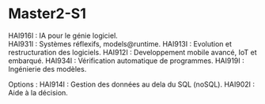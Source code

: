 # Master2-S1

HAI916I : IA pour le génie logiciel. <br>
HAI931I : Systèmes réflexifs, models@runtime.
HAI913I : Evolution et restructuration des logiciels.
HAI912I : Developpement mobile avancé, IoT et embarqué.
HAI934I : Vérification automatique de programmes.
HAI919I : Ingénierie des modèles.

Options : 
HAI914I : Gestion des données au dela du SQL (noSQL).
HAI902I : Aide à la décision.
